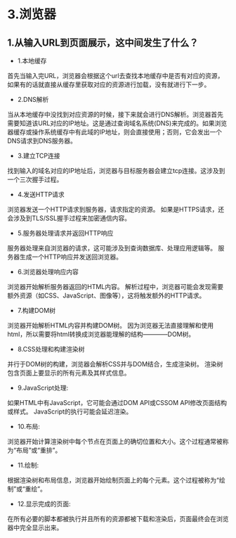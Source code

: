 # 3.浏览器

## 1.从输入URL到页面展示，这中间发生了什么？

- 1.本地缓存

首先当输入完URL，浏览器会根据这个url去查找本地缓存中是否有对应的资源，如果有的话就直接从缓存里获取对应的资源进行加载，没有就进行下一步。

- 2.DNS解析

当从本地缓存中没找到对应资源的时候，接下来就会进行DNS解析。浏览器首先需要知道该URL对应的IP地址。这是通过查询域名系统(DNS)来完成的。如果浏览器缓存或操作系统缓存中有此域的IP地址，则会直接使用；否则，它会发出一个DNS请求到DNS服务器。

- 3.建立TCP连接

找到输入的域名对应的IP地址后，浏览器与目标服务器会建立tcp连接。这涉及到一个三次握手过程。

- 4.发送HTTP请求

浏览器发送一个HTTP请求到服务器，请求指定的资源。
如果是HTTPS请求，还会涉及到TLS/SSL握手过程来加密通信内容。

- 5.服务器处理请求并返回HTTP响应

服务器处理来自浏览器的请求，这可能涉及到查询数据库、处理应用逻辑等。
服务器生成一个HTTP响应并发送回浏览器。

- 6.浏览器处理响应内容

浏览器开始解析服务器返回的HTML内容。
解析过程中，浏览器可能会发现需要额外资源（如CSS、JavaScript、图像等），这将触发额外的HTTP请求。

- 7.构建DOM树

浏览器开始解析HTML内容并构建DOM树。
因为浏览器无法直接理解和使用html，所以需要将html转换成浏览器能理解的结构————DOM树。

- 8.CSS处理和构建渲染树

并行于DOM树的构建，浏览器会解析CSS并与DOM结合，生成渲染树。
渲染树包含页面上要显示的所有元素及其样式信息。

- 9.JavaScript处理:

如果HTML中有JavaScript，它可能会通过DOM API或CSSOM API修改页面结构或样式。
JavaScript的执行可能会延迟渲染。

- 10.布局:

浏览器开始计算渲染树中每个节点在页面上的确切位置和大小。这个过程通常被称为“布局”或“重排”。

- 11.绘制:

根据渲染树和布局信息，浏览器开始绘制页面上的每个元素。这个过程被称为“绘制”或“重绘”。

- 12.显示完成的页面:

在所有必要的脚本都被执行并且所有的资源都被下载和渲染后，页面最终会在浏览器中完全显示出来。
